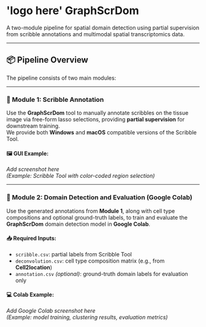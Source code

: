 # 'logo here' GraphScrDom

A two-module pipeline for spatial domain detection using partial supervision from scribble annotations and multimodal spatial transcriptomics data.

---

## 📦 Pipeline Overview

The pipeline consists of two main modules:

---

### 📌 Module 1: Scribble Annotation

Use the **GraphScrDom** tool to manually annotate scribbles on the tissue image via free-form lasso selections, providing **partial supervision** for downstream training.  
We provide both **Windows** and **macOS** compatible versions of the Scribble Tool.

#### 🖼️ GUI Example:
*Add screenshot here*  
_(Example: Scribble Tool with color-coded region selection)_

---

### 📌 Module 2: Domain Detection and Evaluation (Google Colab)

Use the generated annotations from **Module 1**, along with cell type compositions and optional ground-truth labels, to train and evaluate the **GraphScrDom** domain detection model in **Google Colab**.

#### 📥 Required Inputs:
- `scribble.csv`: partial labels from Scribble Tool  
- `deconvolution.csv`: cell type composition matrix (e.g., from **Cell2location**)  
- `annotation.csv` *(optional)*: ground-truth domain labels for evaluation only  

#### 💻 Colab Example:
*Add Google Colab screenshot here*  
_(Example: model training, clustering results, evaluation metrics)_
